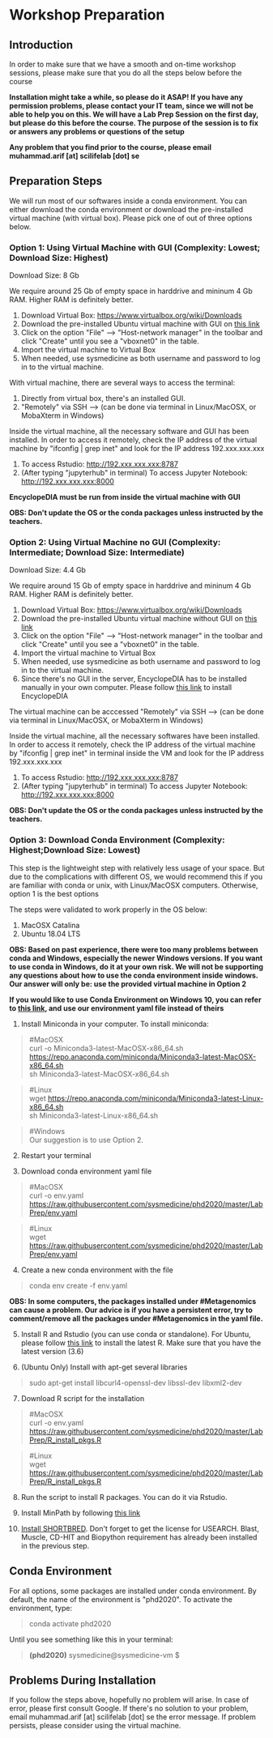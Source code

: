 # Workshop Preparation

## Introduction
In order to make sure that we have a smooth and on-time workshop sessions, please make sure that you do all the steps below before the course

**Installation might take a while, so please do it ASAP! If you have any permission problems, please contact your IT team, since we will not be able to help you on this. We will have a Lab Prep Session on the first day, but please do this before the course. The purpose of the session is to fix or answers any problems or questions of the setup**

**Any problem that you find prior to the course, please email muhammad.arif [at] scilifelab [dot] se**

## Preparation Steps
We will run most of our softwares inside a conda environment. You can either download the conda environment or download the pre-installed virtual machine (with virtual box). Please pick one of out of three options below.

### Option 1: Using Virtual Machine with GUI (Complexity: Lowest; Download Size: Highest)
Download Size: 8 Gb

We require around 25 Gb of empty space in harddrive and mininum 4 Gb RAM. Higher RAM is definitely better.

1. Download Virtual Box: https://www.virtualbox.org/wiki/Downloads
2. Download the pre-installed Ubuntu virtual machine with GUI on [this link](https://kth.box.com/s/4u1m5tjmv3eeh3q4v7vr8innle13cxcx)
3. Click on the option "File" --> "Host-network manager" in the toolbar and click "Create" until you see a "vboxnet0" in the table.
4. Import the virtual machine to Virtual Box
5. When needed, use sysmedicine as both username and password to log in to the virtual machine.

With virtual machine, there are several ways to access the terminal:
1. Directly from virtual box, there's an installed GUI.
2. "Remotely" via SSH --> (can be done via terminal in Linux/MacOSX, or MobaXterm in Windows)

Inside the virtual machine, all the necessary software and GUI has been installed. In order to access it remotely, check the IP address of the virtual machine by "ifconfig | grep inet" and look for the IP address 192.xxx.xxx.xxx

1. To access Rstudio: http://192.xxx.xxx.xxx:8787
2. (After typing "jupyterhub" in terminal) To access Jupyter Notebook: http://192.xxx.xxx.xxx:8000

**EncyclopeDIA must be run from inside the virtual machine with GUI**

**OBS: Don't update the OS or the conda packages unless instructed by the teachers.**

### Option 2: Using Virtual Machine no GUI (Complexity: Intermediate; Download Size: Intermediate)
Download Size: 4.4 Gb

We require around 15 Gb of empty space in harddrive and mininum 4 Gb RAM. Higher RAM is definitely better.

1. Download Virtual Box: https://www.virtualbox.org/wiki/Downloads
2. Download the pre-installed Ubuntu virtual machine without GUI on [this link](https://kth.box.com/s/isnho6tr65omzvxcdnrqp85gyuyv84zc)
3. Click on the option "File" --> "Host-network manager" in the toolbar and click "Create" until you see a "vboxnet0" in the table.
4. Import the virtual machine to Virtual Box
5. When needed, use sysmedicine as both username and password to log in to the virtual machine.
6. Since there's no GUI in the server, EncyclopeDIA has to be installed manually in your own computer. Please follow [this link](https://bitbucket.org/searleb/encyclopedia/wiki/Home) to install EncyclopeDIA

The virtual machine can be acccessed "Remotely" via SSH --> (can be done via terminal in Linux/MacOSX, or MobaXterm in Windows)

Inside the virtual machine, all the necessary softwares have been installed. In order to access it remotely, check the IP address of the virtual machine by "ifconfig | grep inet" in terminal inside the VM and look for the IP address 192.xxx.xxx.xxx

1. To access Rstudio: http://192.xxx.xxx.xxx:8787
2. (After typing "jupyterhub" in terminal) To access Jupyter Notebook: http://192.xxx.xxx.xxx:8000

**OBS: Don't update the OS or the conda packages unless instructed by the teachers.**

### Option 3: Download Conda Environment (Complexity: Highest;Download Size: Lowest)
This step is the lightweight step with relatively less usage of your space. But due to the complications with different OS, we would recommend this if you are familiar with conda or unix, with Linux/MacOSX computers. Otherwise, option 1 is the best options

The steps were validated to work properly in the OS below:
1. MacOSX Catalina
2. Ubuntu 18.04 LTS

**OBS: Based on past experience, there were too many problems between conda and Windows, especially the newer Windows versions. If you  want to use conda in Windows, do it at your own risk. We will not be supporting any questions about how to use the conda environment inside windows. Our answer will only be: use the provided virtual machine in Option 2**

**If you would like to use Conda Environment on Windows 10, you can refer to [this link](https://nbisweden.github.io/workshop-scRNAseq/conda_instructions.html), and use our environment yaml file instead of theirs**

1. Install Miniconda in your computer. To install miniconda:
> #MacOSX  
> curl -o Miniconda3-latest-MacOSX-x86_64.sh https://repo.anaconda.com/miniconda/Miniconda3-latest-MacOSX-x86_64.sh  
> sh Miniconda3-latest-MacOSX-x86_64.sh  

> #Linux  
> wget https://repo.anaconda.com/miniconda/Miniconda3-latest-Linux-x86_64.sh  
> sh Miniconda3-latest-Linux-x86_64.sh  

> #Windows  
> Our suggestion is to use Option 2. 

2. Restart your terminal

3. Download conda environment yaml file
> #MacOSX  
> curl -o env.yaml https://raw.githubusercontent.com/sysmedicine/phd2020/master/LabPrep/env.yaml

> #Linux  
> wget https://raw.githubusercontent.com/sysmedicine/phd2020/master/LabPrep/env.yaml

4. Create a new conda environment with the file
> conda env create -f env.yaml

**OBS: In some computers, the packages installed under #Metagenomics can cause a problem. Our advice is if you have a persistent error, try to comment/remove all the packages under #Metagenomics in the yaml file.**

5. Install R and Rstudio (you can use conda or standalone). For Ubuntu, please follow [this link](https://www.digitalocean.com/community/tutorials/how-to-install-r-on-ubuntu-18-04) to install the latest R. Make sure that you have the latest version (3.6)

6. (Ubuntu Only) Install with apt-get several libraries
> sudo apt-get install libcurl4-openssl-dev libssl-dev libxml2-dev

7. Download R script for the installation
> #MacOSX  
> curl -o env.yaml https://raw.githubusercontent.com/sysmedicine/phd2020/master/LabPrep/R_install_pkgs.R

> #Linux  
> wget https://raw.githubusercontent.com/sysmedicine/phd2020/master/LabPrep/R_install_pkgs.R

8. Run the script to install R packages. You can do it via Rstudio.

9. Install MinPath by following [this link](https://omics.informatics.indiana.edu/MinPath/)

10. [Install SHORTBRED](https://huttenhower.sph.harvard.edu/shortbred). Don't forget to get the license for USEARCH. Blast, Muscle, CD-HIT and Biopython requirement has already been installed in the previous step.

## Conda Environment

For all options, some packages are installed under conda environment. By default, the name of the environment is "phd2020". To activate the environment, type:
> conda activate phd2020

Until you see something like this in your terminal:
> **(phd2020)** sysmedicine@sysmedicine-vm $ 

## Problems During Installation

If you follow the steps above, hopefully no problem will arise. In case of error, please first consult Google. If there's no solution to your problem, email muhammad.arif [at] scilifelab [dot] se the error message. If problem persists, please consider using the virtual machine. 
